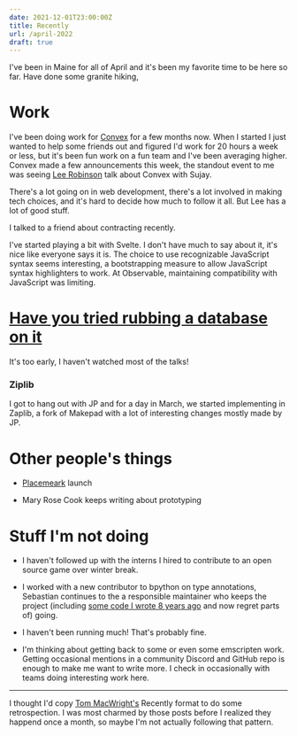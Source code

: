 ```yaml
---
date: 2021-12-01T23:00:00Z
title: Recently
url: /april-2022
draft: true
---
```


I've been in Maine for all of April and it's been my favorite time to be here so far. Have done some granite hiking,

# Work

I've been doing work for [Convex](https://www.convex.dev/) for a few months now. When I started I just wanted to help some friends out and figured I'd work for 20 hours a week or less, but it's been fun work on a fun team and I've been averaging higher. Convex made a few announcements this week, the standout event to me was seeing [Lee Robinson](https://www.youtube.com/channel/UCZMli3czZnd1uoc1ShTouQw) talk about Convex with Sujay.

There's a lot going on in web development, there's a lot involved in making tech choices, and it's hard to decide how much to follow it all. But Lee has a lot of good stuff.

I talked to a friend about contracting recently.

I've started playing a bit with Svelte. I don't have much to say about it, it's nice like everyone says it is. The choice to use recognizable JavaScript syntax seems interesting, a bootstrapping measure to allow JavaScript syntax highlighters to work. At Observable, maintaining compatibility with JavaScript was limiting.

# [Have you tried rubbing a database on it](https://www.hytradboi.com/)

It's too early, I haven't watched most of the talks!

### Ziplib

I got to hang out with JP and for a day in March, we started implementing in Zaplib, a fork of Makepad with a lot of interesting changes mostly made by JP.

# Other people's things

- [Placemeark](https://www.placemark.io/) launch

- Mary Rose Cook keeps writing about prototyping

# Stuff I'm not doing

- I haven't followed up with the interns I hired to contribute to an open source game over winter break.

- I worked with a new contributor to bpython on type annotations, Sebastian continues to the a responsible maintainer who keeps the project (including [some code I wrote 8 years ago](https://ballingt.com/bpython-curtsies-release/) and now regret parts of) going.

- I haven't been running much! That's probably fine.

- I'm thinking about getting back to some or even some emscripten work. Getting occasional mentions in a community Discord and GitHub repo is enough to make me want to write more. I check in occasionally with teams doing interesting work here.

---

I thought I'd copy [Tom MacWright's](https://macwright.com/) Recently format to do some retrospection.
I was most charmed by those posts before I realized they happend once a month, so maybe I'm not actually following that pattern.
